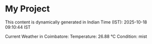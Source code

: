 # My Project

This content is dynamically generated in Indian Time (IST): 2025-10-18 09:10:44 IST


Current Weather in Coimbatore:
Temperature: 26.88 °C
Condition: mist
